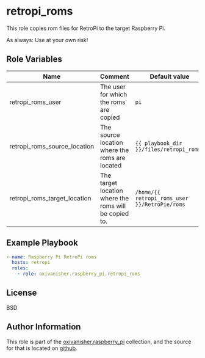retropi_roms
============

This role copies rom files for RetroPi to the target Raspberry Pi.


As always: Use at your own risk!

Role Variables
--------------

| Name                         | Comment                                             | Default value                |
|------------------------------|-----------------------------------------------------|------------------------------|
| retropi_roms_user            | The user for which the roms are copied | `pi` |
| retropi_roms_source_location | The source location where the roms are located | `{{ playbook_dir }}/files/retropi_roms/` |
| retropi_roms_target_location | The target location where the roms will be copied to. | `/home/{{ retropi_roms_user }}/RetroPie/roms` |


Example Playbook
----------------
```yaml
- name: Raspberry Pi RetroPi roms
  hosts: retropi
  roles:
    - role: oxivanisher.raspberry_pi.retropi_roms
```

License
-------

BSD

Author Information
------------------

This role is part of the [oxivanisher.raspberry_pi](https://galaxy.ansible.com/ui/repo/published/oxivanisher/raspberry_pi/) collection, and the source for that is located on [github](https://github.com/oxivanisher/collection-raspberry_pi).
